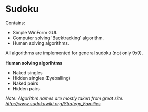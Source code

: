 # Sudoku

Contains:

- Simple WinForm GUI.
- Computer solving 'Backtracking' algorithm.
- Human solving algorithms.

All algorithms are implemented for general sudoku (not only 9x9).

**Human solving algorihtms**

- Naked singles
- Hidden singles (Eyeballing)
- Naked pairs
- Hidden pairs

*Note: Algorithm names are mostly taken from great site: http://www.sudokuwiki.org/Strategy_Families*
